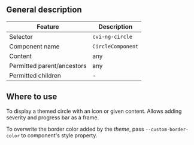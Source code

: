 ## General description

| Feature                    | Description       |
|----------------------------|-------------------|
| Selector                   | `cvi-ng-circle`   |
| Component name             | `CircleComponent` |
| Content                    | any               |
| Permitted parent/ancestors | any               |
| Permitted children         | -                 |

## Where to use

To display a themed circle with an icon or given content. Allows adding severity and progress bar as a frame.

To overwrite the border color added by the _theme_, pass `--custom-border-color` to component's style property.
